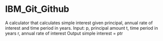 # IBM_Git_Github

A calculator that calculates simple interest given principal, annual rate of interest and time period in years. Input: p, principal amount t, time period in years r, annual rate of interest Output simple interest = ptr
